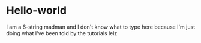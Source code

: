 # Hello-world

  I am a 6-string madman and I don't know what to type here because I'm just doing what I've been told
  by the tutorials lelz
